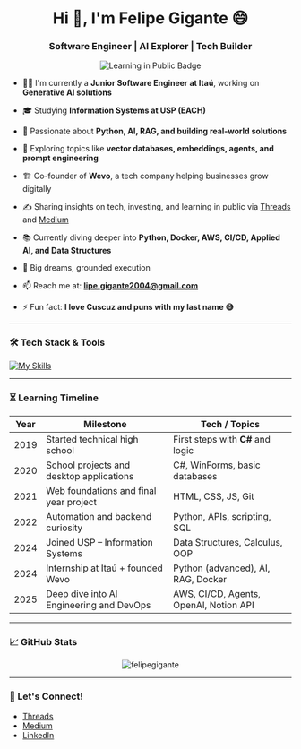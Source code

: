 <h1 align="center">Hi 👋, I'm Felipe Gigante 😄</h1>
<h3 align="center">Software Engineer | AI Explorer | Tech Builder</h3>

<p align="center">
  <img src="https://img.shields.io/badge/Learning%20In-Public-%23F7DF1E?style=for-the-badge&logo=OpenAI&logoColor=black" alt="Learning in Public Badge"/>
</p>

- 👨‍💻 I'm currently a **Junior Software Engineer at Itaú**, working on **Generative AI solutions**  
- 🎓 Studying **Information Systems at USP (EACH)**  
- 🚀 Passionate about **Python, AI, RAG, and building real-world solutions**  
- 🧠 Exploring topics like **vector databases, embeddings, agents, and prompt engineering**  
- 🏗️ Co-founder of **Wevo**, a tech company helping businesses grow digitally  
- ✍️ Sharing insights on tech, investing, and learning in public via [Threads](https://www.threads.net/@felipegigante) and [Medium](https://medium.com/@lipe.gigante2004)  
- 📚 Currently diving deeper into **Python, Docker, AWS, CI/CD, Applied AI, and Data Structures**  
- 🎯 Big dreams, grounded execution  

- 📫 Reach me at: **lipe.gigante2004@gmail.com**

- ⚡ Fun fact: **I love Cuscuz and puns with my last name 😅**

---

### 🛠️ Tech Stack & Tools

[![My Skills](https://skillicons.dev/icons?i=aws,python,cs,git,terraform,docker,notion,supabase)](https://skillicons.dev)

---

### ⏳ Learning Timeline

| Year | Milestone                                   | Tech / Topics                        |
|------|---------------------------------------------|--------------------------------------|
| 2019 | Started technical high school               | First steps with **C#** and logic    |
| 2020 | School projects and desktop applications    | C#, WinForms, basic databases        |
| 2021 | Web foundations and final year project      | HTML, CSS, JS, Git                   |
| 2022 | Automation and backend curiosity            | Python, APIs, scripting, SQL         |
| 2024 | Joined USP – Information Systems            | Data Structures, Calculus, OOP       |
| 2024 | Internship at Itaú + founded Wevo           | Python (advanced), AI, RAG, Docker   |
| 2025 | Deep dive into AI Engineering and DevOps    | AWS, CI/CD, Agents, OpenAI, Notion API|

---

### 📈 GitHub Stats

<p align="center">
  <img src="https://github-readme-stats.vercel.app/api?username=felipegigante&show_icons=true&theme=default" alt="felipegigante" />
</p>

---

### 🔗 Let's Connect!

- [Threads](https://www.threads.net/@felipegigante)  
- [Medium](https://medium.com/@lipe.gigante2004)  
- [LinkedIn](https://www.linkedin.com/in/felipegigante) 
